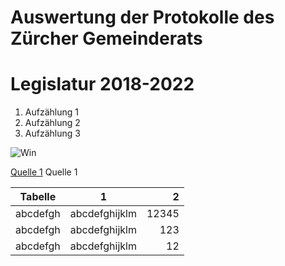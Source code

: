 # Auswertung der Protokolle des Zürcher Gemeinderats 
# Legislatur 2018-2022

1. Aufzählung 1
2. Aufzählung 2
3. Aufzählung 3

![Win](https://i.imgflip.com/3mol6q.jpg)

[Quelle 1](https://www.tagesanzeiger.ch/) Quelle 1

| Tabelle       | 1          	| 2	|
| ------------- |:-------------:| -----:|
| abcdefgh      | abcdefghijklm | 12345 |
| abcdefgh      | abcdefghijklm |   123 |
| abcdefgh	| abcdefghijklm |    12 |
